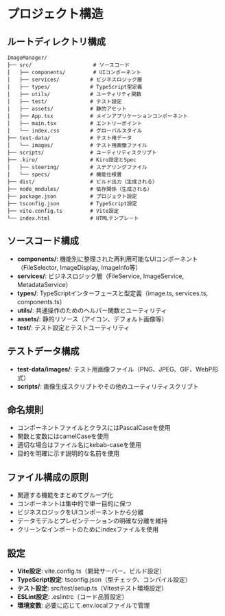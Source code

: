 # プロジェクト構造

## ルートディレクトリ構成
```
ImageManager/
├── src/                    # ソースコード
│   ├── components/         # UIコンポーネント
│   ├── services/          # ビジネスロジック層
│   ├── types/             # TypeScript型定義
│   ├── utils/             # ユーティリティ関数
│   ├── test/              # テスト設定
│   ├── assets/            # 静的アセット
│   ├── App.tsx            # メインアプリケーションコンポーネント
│   ├── main.tsx           # エントリーポイント
│   └── index.css          # グローバルスタイル
├── test-data/             # テスト用データ
│   └── images/            # テスト用画像ファイル
├── scripts/               # ユーティリティスクリプト
├── .kiro/                 # Kiro設定とSpec
│   ├── steering/          # ステアリングファイル
│   └── specs/             # 機能仕様書
├── dist/                  # ビルド出力（生成される）
├── node_modules/          # 依存関係（生成される）
├── package.json           # プロジェクト設定
├── tsconfig.json          # TypeScript設定
├── vite.config.ts         # Vite設定
└── index.html             # HTMLテンプレート
```

## ソースコード構成
- **components/**: 機能別に整理された再利用可能なUIコンポーネント（FileSelector, ImageDisplay, ImageInfo等）
- **services/**: ビジネスロジック層（FileService, ImageService, MetadataService）
- **types/**: TypeScriptインターフェースと型定義（image.ts, services.ts, components.ts）
- **utils/**: 共通操作のためのヘルパー関数とユーティリティ
- **assets/**: 静的リソース（アイコン、デフォルト画像等）
- **test/**: テスト設定とテストユーティリティ

## テストデータ構成
- **test-data/images/**: テスト用画像ファイル（PNG、JPEG、GIF、WebP形式）
- **scripts/**: 画像生成スクリプトやその他のユーティリティスクリプト

## 命名規則
- コンポーネントファイルとクラスにはPascalCaseを使用
- 関数と変数にはcamelCaseを使用
- 適切な場合はファイル名にkebab-caseを使用
- 目的を明確に示す説明的な名前を使用

## ファイル構成の原則
- 関連する機能をまとめてグループ化
- コンポーネントは集中的で単一目的に保つ
- ビジネスロジックをUIコンポーネントから分離
- データモデルとプレゼンテーションの明確な分離を維持
- クリーンなインポートのためにindexファイルを使用

## 設定
- **Vite設定**: vite.config.ts（開発サーバー、ビルド設定）
- **TypeScript設定**: tsconfig.json（型チェック、コンパイル設定）
- **テスト設定**: src/test/setup.ts（Vitestテスト環境設定）
- **ESLint設定**: .eslintrc（コード品質設定）
- **環境変数**: 必要に応じて.env.localファイルで管理